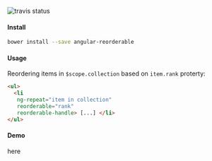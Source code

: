 ![travis status](https://travis-ci.org/IcanDivideBy0/angular-reorderable.svg?branch=master)

#### Install
    
```sh
bower install --save angular-reorderable
```

#### Usage

Reordering items in `$scope.collection` based on `item.rank` proterty:

```html
<ul>
  <li
   ng-repeat="item in collection"
   reorderable="rank"
   reorderable-handle> [...] </li>
</ul>
```

#### Demo

here
